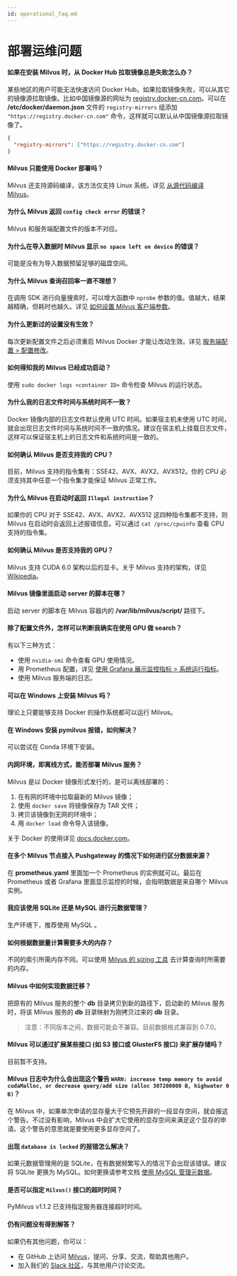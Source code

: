 ```yaml
---
id: operational_faq.md
---
```


# 部署运维问题

<!-- TOC -->


<!-- /TOC -->

#### 如果在安装 Milvus 时，从 Docker Hub 拉取镜像总是失败怎么办？

某些地区的用户可能无法快速访问 Docker Hub。如果拉取镜像失败，可以从其它的镜像源拉取镜像。比如中国镜像源的网址为 [registry.docker-cn.com](https://registry.docker-cn.com)。可以在 **/etc/docker/daemon.json** 文件的 `registry-mirrors` 组添加 `"https://registry.docker-cn.com"` 命令，这样就可以默认从中国镜像源拉取镜像了。

```json
{
  "registry-mirrors": ["https://registry.docker-cn.com"]
}
```

#### Milvus 只能使用 Docker 部署吗？

Milvus 还支持源码编译，该方法仅支持 Linux 系统。详见 [从源代码编译 Milvus](https://github.com/milvus-io/milvus/blob/master/INSTALL.md)。


#### 为什么 Milvus 返回 `config check error` 的错误？

Milvus 和服务端配置文件的版本不对应。


#### 为什么在导入数据时 Milvus 显示 `no space left on device` 的错误？

可能是没有为导入数据预留足够的磁盘空间。


#### 为什么 Milvus 查询召回率一直不理想？

在调用 SDK 进行向量搜索时，可以增大函数中 `nprobe` 参数的值。值越大，结果越精确，但耗时也越久。详见 [如何设置 Milvus 客户端参数](https://www.milvus.io/cn/blogs/2020-2-16-api-setting.md)。

#### 为什么更新过的设置没有生效？

每次更新配置文件之后必须重启 Milvus Docker 才能让改动生效。详见 [服务端配置 > 配置修改](milvus_config.md#配置修改)。

#### 如何得知我的 Milvus 已经成功启动？

使用 `sudo docker logs <container ID>` 命令检查 Milvus 的运行状态。

#### 为什么我的日志文件时间与系统时间不一致？

Docker 镜像内部的日志文件默认使用 UTC 时间。如果宿主机未使用 UTC 时间，就会出现日志文件时间与系统时间不一致的情况。建议在宿主机上挂载日志文件，这样可以保证宿主机上的日志文件和系统时间是一致的。

#### 如何确认 Milvus 是否支持我的 CPU？

目前，Milvus 支持的指令集有：SSE42、AVX、AVX2、AVX512。你的 CPU 必须支持其中任意一个指令集才能保证 Milvus 正常工作。

#### 为什么 Milvus 在启动时返回 `Illegal instruction`？

如果你的 CPU 对于 SSE42、AVX、AVX2、AVX512 这四种指令集都不支持，则 Milvus 在启动时会返回上述报错信息。可以通过 `cat /proc/cpuinfo` 查看 CPU 支持的指令集。


#### 如何确认 Milvus 是否支持我的 GPU？

Milvus 支持 CUDA 6.0 架构以后的显卡。关于 Milvus 支持的架构，详见 [Wikipedia](https://en.wikipedia.org/wiki/CUDA)。

#### Milvus 镜像里面启动 server 的脚本在哪？

启动 server 的脚本在 Milvus 容器内的 **/var/lib/milvus/script/** 路径下。

#### 除了配置文件外，怎样可以判断我确实在使用 GPU 做 search？

有以下三种方式：

- 使用 `nvidia-smi` 命令查看 GPU 使用情况。
- 用 Prometheus 配置，详见 [使用 Grafana 展示监控指标 > 系统运行指标](setup_grafana.md#系统运行指标)。
- 使用 Milvus 服务端的日志。

#### 可以在 Windows 上安装 Milvus 吗？

理论上只要能够支持 Docker 的操作系统都可以运行 Milvus。

#### 在 Windows 安装 pymilvus 报错，如何解决？

可以尝试在 Conda 环境下安装。

#### 内网环境，即离线方式，能否部署 Milvus 服务？

Milvus 是以 Docker 镜像形式发行的，是可以离线部署的：

1. 在有网的环境中拉取最新的 Milvus 镜像；
2. 使用 `docker save` 将镜像保存为 TAR 文件；
3. 拷贝该镜像到无网的环境中；
4. 用 `docker load` 命令导入该镜像。

关于 Docker 的使用详见 [docs.docker.com](https://docs.docker.com)。

#### 在多个 Milvus 节点接入 Pushgateway 的情况下如何进行区分数据来源？

在 **prometheus.yaml** 里面加一个 Prometheus 的实例就可以。最后在 Prometheus 或者 Grafana 里面显示监控的时候，会指明数据是来自哪个 Milvus 实例。

#### 我应该使用 SQLite 还是 MySQL 进行元数据管理？

生产环境下，推荐使用 MySQL 。

#### 如何根据数据量计算需要多大的内存？

不同的索引所需内存不同。可以使用 [Milvus 的 sizing 工具](https://zilliz.com/sizing-tool) 去计算查询时所需要的内存。

#### Milvus 中如何实现数据迁移？

把原有的 Milvus 服务的整个 **db** 目录拷贝到新的路径下，启动新的 Milvus 服务时，将该 Milvus 服务的 **db** 目录映射为刚拷贝过来的 **db** 目录。
> 注意：不同版本之间，数据可能会不兼容。目前数据格式兼容到 0.7.0。

#### Milvus 可以通过扩展某些接口 (如 S3 接口或 GlusterFS 接口) 来扩展存储吗？

目前暂不支持。

#### Milvus 日志中为什么会出现这个警告 `WARN: increase temp memory to avoid cudaMalloc, or decrease query/add size (alloc 307200000 B, highwater 0 B)`？

在 Milvus 中，如果单次申请的显存量大于它预先开辟的一段显存空间，就会报这个警告。不过没有影响，Milvus 中会扩大它使用的显存空间来满足这个显存的申请。这个警告的意思就是要使用更多显存空间了。

#### 出现 `database is locked` 的报错怎么解决？

如果元数据管理用的是 SQLite，在有数据频繁写入的情况下会出现该错误。建议将 SQLite 更换为 MySQL。如何更换请参考文档 [使用 MySQL 管理元数据](data_manage.md)。

#### 是否可以指定 `Milvus()` 接口的超时时间？

PyMilvus v1.1.2 已支持指定服务器连接超时时间。

#### 仍有问题没有得到解答？

如果仍有其他问题，你可以：

- 在 GitHub 上访问 [Milvus](https://github.com/milvus-io/milvus/issues)，提问、分享、交流，帮助其他用户。
- 加入我们的 [Slack 社区](https://join.slack.com/t/milvusio/shared_invite/enQtNzY1OTQ0NDI3NjMzLWNmYmM1NmNjOTQ5MGI5NDhhYmRhMGU5M2NhNzhhMDMzY2MzNDdlYjM5ODQ5MmE3ODFlYzU3YjJkNmVlNDQ2ZTk)，与其他用户讨论交流。
